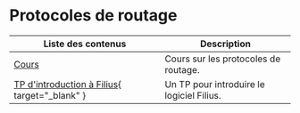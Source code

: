 # Protocoles de routage

| Liste des contenus                      | Description                                              |
| --------------------------------------- | -------------------------------------------------------- |
| [Cours](cours.md) | Cours sur les protocoles de routage. |
| [TP d'introduction à Filius](https://www.numerique-sciences-informatiques.fr/TP-reseaux.pdf){ target="_blank" } | Un TP pour introduire le logiciel Filius. |